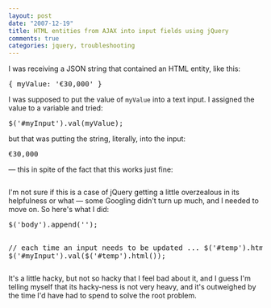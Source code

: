 ```yaml
--- 
layout: post
date: "2007-12-19"
title: HTML entities from AJAX into input fields using jQuery
comments: true
categories: jquery, troubleshooting
---
```


I was receiving a JSON string that contained an HTML entity, like this:

<div class="CodeRay">
  <div class="code"><pre>{ myValue: '€30,000' }</pre></div>
</div>


I was supposed to put the value of <code>myValue</code> into a text input. I assigned the value to a variable and tried:

<div class="CodeRay">
  <div class="code"><pre>$('#myInput').val(myValue);</pre></div>
</div>


but that was putting the string, literally, into the input:

<div class="CodeRay">
  <div class="code"><pre>€30,000</pre></div>
</div>


— this in spite of the fact that this works just fine:

<div class="CodeRay">
  <div class="code"><pre></pre></div>
</div>


I'm not sure if this is a case of jQuery getting a little overzealous in its helpfulness or what — some Googling didn't turn up much, and I needed to move on. So here's what I did:

<div class="CodeRay">
  <div class="code"><pre>$('body').append('');

// each time an input needs to be updated ...
$('#temp').html(foo);
$('#myInput').val($('#temp').html());</pre></div>
</div>


It's a little hacky, but not so hacky that I feel bad about it, and I guess I'm telling myself that its hacky-ness is not very heavy, and it's outweighed by the time I'd have had to spend to solve the root problem.